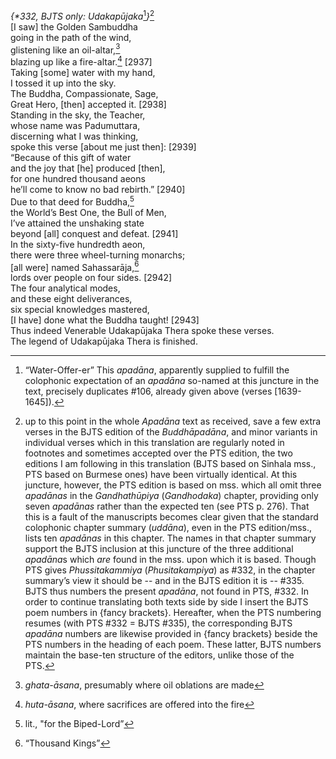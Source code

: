 *{\*332, BJTS only: Udakapūjaka*[^1]*}*[^2]  
\[I saw\] the Golden Sambuddha  
going in the path of the wind,  
glistening like an oil-altar,[^3]  
blazing up like a fire-altar.[^4] \[2937\]  
Taking \[some\] water with my hand,  
I tossed it up into the sky.  
The Buddha, Compassionate, Sage,  
Great Hero, \[then\] accepted it. \[2938\]  
Standing in the sky, the Teacher,  
whose name was Padumuttara,  
discerning what I was thinking,  
spoke this verse \[about me just then\]: \[2939\]  
“Because of this gift of water  
and the joy that \[he\] produced \[then\],  
for one hundred thousand aeons  
he’ll come to know no bad rebirth.” \[2940\]  
Due to that deed for Buddha,[^5]  
the World’s Best One, the Bull of Men,  
I’ve attained the unshaking state  
beyond \[all\] conquest and defeat. \[2941\]  
In the sixty-five hundredth aeon,  
there were three wheel-turning monarchs;  
\[all were\] named Sahassarāja,[^6]  
lords over people on four sides. \[2942\]  
The four analytical modes,  
and these eight deliverances,  
six special knowledges mastered,  
\[I have\] done what the Buddha taught! \[2943\]  
Thus indeed Venerable Udakapūjaka Thera spoke these verses.  
The legend of Udakapūjaka Thera is finished.  
[^1]: “Water-Offer-er” This *apadāna*, apparently supplied to fulfill
    the colophonic expectation of an *apadāna* so-named at this juncture
    in the text, precisely duplicates \#106, already given above (verses
    \[1639-1645\]).  
[^2]: up to this point in the whole *Apadāna* text as received, save a
    few extra verses in the BJTS edition of the *Buddhāpadāna*, and
    minor variants in individual verses which in this translation are
    regularly noted in footnotes and sometimes accepted over the PTS
    edition, the two editions I am following in this translation (BJTS
    based on Sinhala mss., PTS based on Burmese ones) have been
    virtually identical. At this juncture, however, the PTS edition is
    based on mss. which all omit three *apadānas* in the *Gandhathūpiya*
    (*Gandhodaka*) chapter, providing only seven *apadānas* rather than
    the expected ten (see PTS p. 276). That this is a fault of the
    manuscripts becomes clear given that the standard colophonic chapter
    summary (*uddāna*), even in the PTS edition/mss., lists ten
    *apadānas* in this chapter. The names in that chapter summary
    support the BJTS inclusion at this juncture of the three additional
    *apadāna*s which *are* found in the mss. upon which it is based.
    Though PTS gives *Phussitakammiya* (*Phusitakampiya*) as \#332, in
    the chapter summary’s view it should be -- and in the BJTS edition
    it is -- \#335. BJTS thus numbers the present *apadāna*, not found
    in PTS, \#332. In order to continue translating both texts side by
    side I insert the BJTS poem numbers in {fancy brackets}. Hereafter,
    when the PTS numbering resumes (with PTS \#332 = BJTS \#335), the
    corresponding BJTS *apadāna* numbers are likewise provided in {fancy
    brackets} beside the PTS numbers in the heading of each poem. These
    latter, BJTS numbers maintain the base-ten structure of the editors,
    unlike those of the PTS.  
[^3]: *ghata-āsana*, presumably where oil oblations are made  
[^4]: *huta-āsana*, where sacrifices are offered into the fire  
[^5]: lit., "for the Biped-Lord”  
[^6]: “Thousand Kings”

